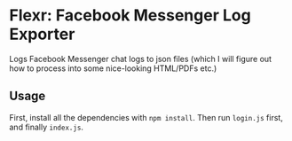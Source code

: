 # Flexr: **F**acebook Messenger **L**og **Ex**porte**r**

Logs Facebook Messenger chat logs to json files
(which I will figure out how to process into some nice-looking HTML/PDFs etc.)

## Usage
First, install all the dependencies with `npm install`.
Then run `login.js` first, and finally `index.js`.
